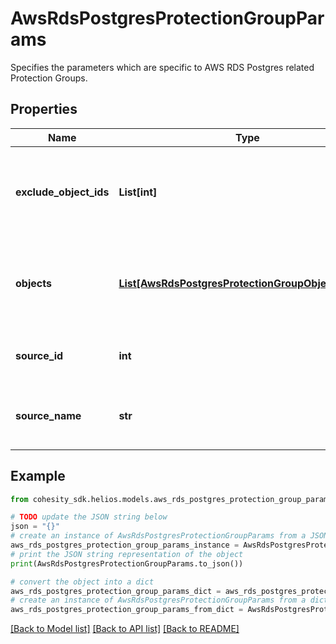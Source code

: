 # AwsRdsPostgresProtectionGroupParams

Specifies the parameters which are specific to AWS RDS Postgres related Protection Groups.

## Properties

Name | Type | Description | Notes
------------ | ------------- | ------------- | -------------
**exclude_object_ids** | **List[int]** | Specifies the objects to be excluded in the Protection Group. | [optional] 
**objects** | [**List[AwsRdsPostgresProtectionGroupObjectParams]**](AwsRdsPostgresProtectionGroupObjectParams.md) | Specifies the objects to be included in the Protection Group. | [optional] 
**source_id** | **int** | Specifies the id of the parent of the objects. | [optional] [readonly] 
**source_name** | **str** | Specifies the name of the parent of the objects. | [optional] [readonly] 

## Example

```python
from cohesity_sdk.helios.models.aws_rds_postgres_protection_group_params import AwsRdsPostgresProtectionGroupParams

# TODO update the JSON string below
json = "{}"
# create an instance of AwsRdsPostgresProtectionGroupParams from a JSON string
aws_rds_postgres_protection_group_params_instance = AwsRdsPostgresProtectionGroupParams.from_json(json)
# print the JSON string representation of the object
print(AwsRdsPostgresProtectionGroupParams.to_json())

# convert the object into a dict
aws_rds_postgres_protection_group_params_dict = aws_rds_postgres_protection_group_params_instance.to_dict()
# create an instance of AwsRdsPostgresProtectionGroupParams from a dict
aws_rds_postgres_protection_group_params_from_dict = AwsRdsPostgresProtectionGroupParams.from_dict(aws_rds_postgres_protection_group_params_dict)
```
[[Back to Model list]](../README.md#documentation-for-models) [[Back to API list]](../README.md#documentation-for-api-endpoints) [[Back to README]](../README.md)


